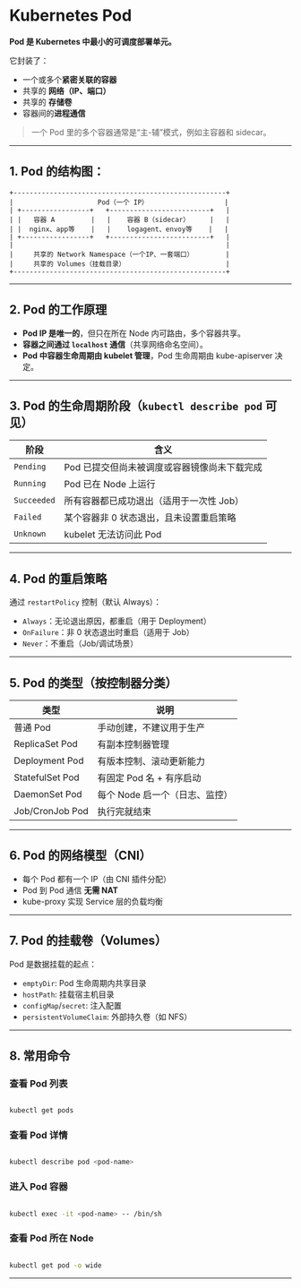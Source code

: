 # Kubernetes Pod


**Pod 是 Kubernetes 中最小的可调度部署单元。**

它封装了：
- 一个或多个**紧密关联的容器**
- 共享的 **网络（IP、端口）**
- 共享的 **存储卷**
- 容器间的**进程通信**

> 一个 Pod 里的多个容器通常是“主-辅”模式，例如主容器和 sidecar。

---

## 1. Pod 的结构图：

```text
+-----------------------------------------------------+
|                     Pod（一个 IP）                   |
| +-----------------+   +-------------------------+   |
| |   容器 A         |   |    容器 B（sidecar）     |   |
| |  nginx、app等    |   |    logagent、envoy等    |   |
| +-----------------+   +-------------------------+   |
|                                                     |
|     共享的 Network Namespace（一个IP、一套端口）        |
|     共享的 Volumes（挂载目录）                         |
+-----------------------------------------------------+
```

---

## 2. Pod 的工作原理

- **Pod IP 是唯一的**，但只在所在 Node 内可路由，多个容器共享。
- **容器之间通过 `localhost` 通信**（共享网络命名空间）。
- **Pod 中容器生命周期由 kubelet 管理**，Pod 生命周期由 kube-apiserver 决定。

---

## 3. Pod 的生命周期阶段（`kubectl describe pod` 可见）

| 阶段         | 含义                                                                 |
|--------------|----------------------------------------------------------------------|
| `Pending`    | Pod 已提交但尚未被调度或容器镜像尚未下载完成                        |
| `Running`    | Pod 已在 Node 上运行                                                  |
| `Succeeded`  | 所有容器都已成功退出（适用于一次性 Job）                              |
| `Failed`     | 某个容器非 0 状态退出，且未设置重启策略                               |
| `Unknown`    | kubelet 无法访问此 Pod                                               |

---

## 4. Pod 的重启策略

通过 `restartPolicy` 控制（默认 Always）：

- `Always`：无论退出原因，都重启（用于 Deployment）
- `OnFailure`：非 0 状态退出时重启（适用于 Job）
- `Never`：不重启（Job/调试场景）

---

## 5. Pod 的类型（按控制器分类）

| 类型                  | 说明                             |
|-----------------------|----------------------------------|
| 普通 Pod              | 手动创建，不建议用于生产         |
| ReplicaSet Pod        | 有副本控制器管理                 |
| Deployment Pod        | 有版本控制、滚动更新能力         |
| StatefulSet Pod       | 有固定 Pod 名 + 有序启动         |
| DaemonSet Pod         | 每个 Node 启一个（日志、监控）   |
| Job/CronJob Pod       | 执行完就结束                     |

---

## 6. Pod 的网络模型（CNI）

- 每个 Pod 都有一个 IP（由 CNI 插件分配）
- Pod 到 Pod 通信 **无需 NAT**
- kube-proxy 实现 Service 层的负载均衡

---

## 7. Pod 的挂载卷（Volumes）

Pod 是数据挂载的起点：

- `emptyDir`: Pod 生命周期内共享目录
- `hostPath`: 挂载宿主机目录
- `configMap`/`secret`: 注入配置
- `persistentVolumeClaim`: 外部持久卷（如 NFS）

---


## 8. 常用命令

### 查看 Pod 列表

```bash

kubectl get pods
```

### 查看 Pod 详情

```bash

kubectl describe pod <pod-name>
```

### 进入 Pod 容器

```bash

kubectl exec -it <pod-name> -- /bin/sh
```

### 查看 Pod 所在 Node

```bash

kubectl get pod -o wide
```

---
